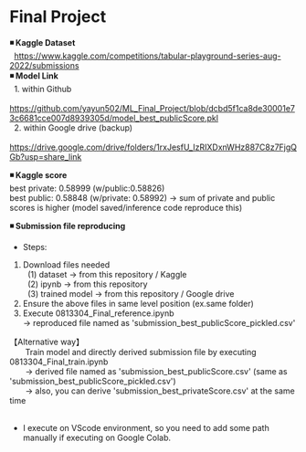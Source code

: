 # Final Project
**◾ Kaggle Dataset**  
&nbsp; https://www.kaggle.com/competitions/tabular-playground-series-aug-2022/submissions  
**◾ Model Link**   
&nbsp; 1. within Github  
&nbsp; https://github.com/yayun502/ML_Final_Project/blob/dcbd5f1ca8de30001e73c6681cce007d8939305d/model_best_publicScore.pkl  
&nbsp; 2. within Google drive (backup)  
&nbsp; https://drive.google.com/drive/folders/1rxJesfU_IzRIXDxnWHz887C8z7FjgQGb?usp=share_link
  
**◾ Kaggle score**  
best private: 0.58999 (w/public:0.58826)  
best public: 0.58848 (w/private: 0.58992) &rarr; sum of private and public scores is higher (model saved/inference code reproduce this)    
  
**◾ Submission file reproducing**  
* Steps:  
1. Download files needed  
&nbsp; (1) dataset &rarr; from this repository / Kaggle   
&nbsp; (2) ipynb  &rarr; from this repository  
&nbsp; (3) trained model  &rarr; from this repository / Google drive  
2. Ensure the above files in same level position (ex.same folder)   
3. Execute 0813304_Final_reference.ipynb  
&rarr; reproduced file named as 'submission_best_publicScore_pickled.csv'  
  
【Alternative way】  
 &nbsp;&nbsp;&nbsp;&nbsp;&nbsp;&nbsp; Train model and directly derived submission file by executing 0813304_Final_train.ipynb  
 &nbsp;&nbsp;&nbsp;&nbsp;&nbsp;&nbsp; &rarr; derived file named as 'submission_best_publicScore.csv' (same as 'submission_best_publicScore_pickled.csv')  
 &nbsp;&nbsp;&nbsp;&nbsp;&nbsp;&nbsp; &rarr; also, you can derive 'submission_best_privateScore.csv' at the same time  
&emsp;    
* I execute on VScode environment, so you need to add some path manually if executing on Google Colab.  


  
